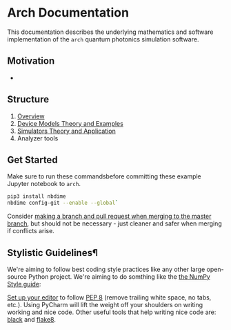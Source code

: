 # Arch Documentation

This documentation describes the underlying mathematics and software implementation of the `arch` quantum photonics simulation software.

## Motivation

* <Include project motivation here>

## Structure

1. [Overview](https://github.com/BigPhoton/arch/docs/overview/README.md)
2. [Device Models Theory and Examples](https://github.com/BigPhoton/arch/docs/models/README.md)
3. [Simulators Theory and Application](https://github.com/BigPhoton/arch/docs/simulation/README.md)
4. Analyzer tools

## Get Started

Make sure to run these commandsbefore committing these example Jupyter notebook to `arch`.

```bash
pip3 install nbdime
nbdime config-git --enable --global`
```

Consider [making a branch and pull request when merging to the master branch](https://gist.github.com/vlandham/3b2b79c40bc7353ae95a), but should not be necessary - just cleaner and safer when merging if conflicts arise.

## Stylistic Guidelines¶
We're aiming to follow best coding style practices like any other large open-source Python project. We're aiming to do somthing like the [the NumPy Style guide](https://numpy.org/doc/stable/dev/index.html#stylistic-guidelines):

[Set up your editor](https://blog.jetbrains.com/pycharm/2013/02/long-awaited-pep-8-checks-on-the-fly-improved-doctest-support-and-more-in-pycharm-2-7/) to follow [PEP 8](https://realpython.com/python-pep8/) (remove trailing white space, no tabs, etc.). Using PyCharm will lift the weight off your shoulders on writing working and nice code. Other useful tools that help writing nice code are: [black](https://github.com/psf/black) and [flake8](https://pypi.org/project/flake8/).
